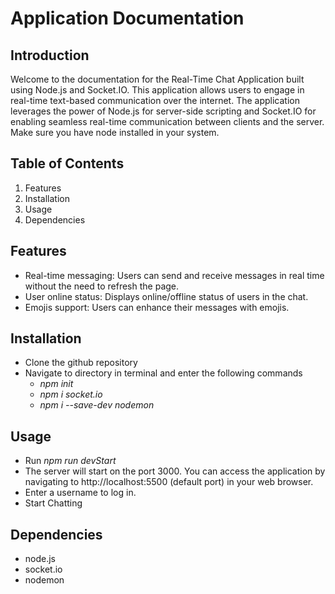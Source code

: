 # Application Documentation  
## Introduction  
Welcome to the documentation for the Real-Time Chat Application built using Node.js and Socket.IO. This application allows users to engage in real-time text-based communication over the internet. The application leverages the power of Node.js for server-side scripting and Socket.IO for enabling seamless real-time communication between clients and the server. Make sure you have node installed in your system.
## Table of Contents  
1. Features
2. Installation
3. Usage
4. Dependencies
## Features
- Real-time messaging: Users can send and receive messages in real time without the need to refresh the page.
- User online status: Displays online/offline status of users in the chat.
- Emojis support: Users can enhance their messages with emojis.
## Installation
- Clone the github repository
- Navigate to directory in terminal and enter the following commands
  - *npm init*
  - *npm i socket.io*
  - *npm i --save-dev nodemon*
## Usage  
- Run *npm run devStart*
- The server will start on the port 3000. You can access the application by navigating to http://localhost:5500 (default port) in your web browser.
- Enter a username to log in.
- Start Chatting
## Dependencies
- node.js
- socket.io
- nodemon
